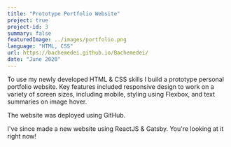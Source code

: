 ```yaml
---
title: "Prototype Portfolio Website"
project: true
project-id: 3
summary: false
featuredImage: ../images/portfolio.png
language: "HTML, CSS"
url: https://bachemedei.github.io/Bachemedei/
date: "June 2020"
---
```


To use my newly developed HTML & CSS skills I build a prototype personal portfolio website. 
Key features included responsive design to work on a variety of screen sizes, including mobile, styling using Flexbox, and text summaries on image hover.

The website was deployed using GitHub.

I've since made a new website using ReactJS & Gatsby. You're looking at it right now!
